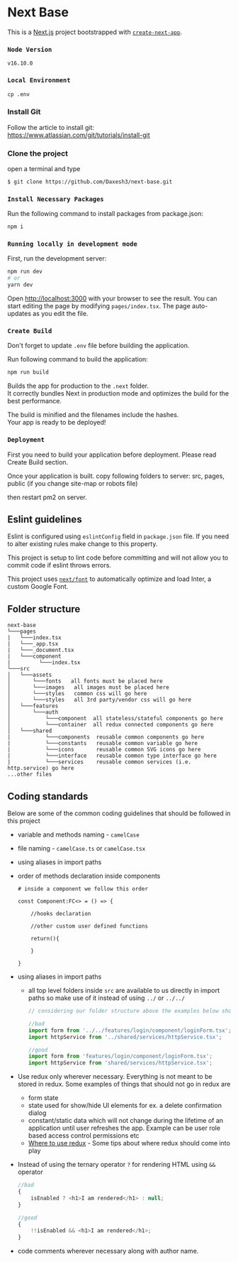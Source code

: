 # Next Base

This is a [Next.js](https://nextjs.org/) project bootstrapped with [`create-next-app`](https://github.com/vercel/next.js/tree/canary/packages/create-next-app).

### `Node Version`

```
v16.10.0
```

### `Local Environment`

```
cp .env
```

### Install Git

Follow the article to install git: https://www.atlassian.com/git/tutorials/install-git

### Clone the project

open a terminal and type

```bash
$ git clone https://github.com/Daxesh3/next-base.git
```

### `Install Necessary Packages`

Run the following command to install packages from package.json:

```bash
npm i
```

### `Running locally in development mode`

First, run the development server:

```bash
npm run dev
# or
yarn dev
```

Open [http://localhost:3000](http://localhost:3000) with your browser to see the result.
You can start editing the page by modifying `pages/index.tsx`. The page auto-updates as you edit the file.

### `Create Build`

Don't forget to update `.env` file before building the application.<br>

Run following command to build the application:

```bash
npm run build
```

Builds the app for production to the `.next` folder.<br>
It correctly bundles Next in production mode and optimizes the build for the best performance.

The build is minified and the filenames include the hashes.<br>
Your app is ready to be deployed!

### `Deployment`

First you need to build your application before deployment. Please read Create Build section.<br>

Once your application is built. copy following folders to server:
src, pages, public (if you change site-map or robots file)

then restart pm2 on server.

## Eslint guidelines

Eslint is configured using `eslintConfig` field in `package.json` file. If you need to alter existing rules make change to this property.

This project is setup to lint code before committing and will not allow you to commit code if eslint throws errors.

This project uses [`next/font`](https://nextjs.org/docs/basic-features/font-optimization) to automatically optimize and load Inter, a custom Google Font.

## Folder structure

```
next-base
└───pages
|   └───index.tsx
|   └───_app.tsx
|   └───_document.tsx
|   └───component
|         └───index.tsx
└───src
│   └───assets
│   	└───fonts   all fonts must be placed here
│   	└───images   all images must be placed here
│   	└───styles   common css will go here
│   	└───styles   all 3rd party/vendor css will go here
│   └───features
│   	└───auth
│   		└───component  all stateless/stateful components go here
│   		└───container  all redux connected components go here
│   └───shared
|	        └───components  reusable common components go here
|	        └───constants   reusable common variable go here
|	        └───icons       reusable common SVG icons go here
|	        └───interface   reusable common type interface go here
|	        └───services    reusable common services (i.e. http.service) go here
...other files
```

## Coding standards

Below are some of the common coding guidelines that should be followed in this project

-   variable and methods naming - `camelCase `
-   file naming - `camelCase.ts` or `camelCase.tsx`
-   using aliases in import paths
-   order of methods declaration inside components

        # inside a component we follow this order

        const Component:FC<> = () => {

        	//hooks declaration

            //other custom user defined functions

            return(){

        	}

        }

-   using aliases in import paths

    -   all top level folders inside `src` are available to us directly in import paths so make use of it instead of using `../` or `../../`

        ```js
        // considering our folder structure above the examples below show the correct/incorrect versions of imports

        //bad
        import form from '../../features/login/component/loginForm.tsx';
        import httpService from '../shared/services/httpService.tsx';

        //good
        import form from 'features/login/component/loginForm.tsx';
        import httpService from 'shared/services/httpService.tsx';
        ```

-   Use redux only wherever necessary. Everything is not meant to be stored in redux. Some examples of things that should not go in redux are
    -   form state
    -   state used for show/hide UI elements for ex. a delete confirmation dialog
    -   constant/static data which will not change during the lifetime of an application until user refreshes the app. Example can be user role based access control permissions etc
    -   [Where to use redux](https://medium.com/@fastphrase/when-to-use-redux-f0aa70b5b1e2) - Some tips about where redux should come into play
-   Instead of using the ternary operator `?` for rendering HTML using `&&` operator

    ```js
    //bad
    {
    	isEnabled ? <h1>I am rendered</h1> : null;
    }

    //good
    {
    	!!isEnabled && <h1>I am rendered</h1>;
    }
    ```

-   code comments wherever necessary along with author name.
